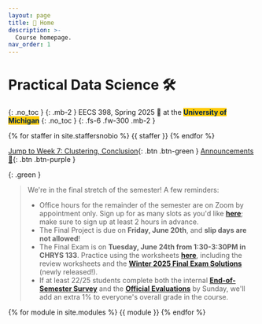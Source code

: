 ```yaml
---
layout: page
title: 🏡 Home
description: >-
  Course homepage.
nav_order: 1
---
```


# Practical Data Science 🛠️
{: .no_toc }
{: .mb-2 }
EECS 398, Spring 2025 🌸 at the <b><span style="background-color: #FFCB05; color: #00274C">University of Michigan</span></b>
{: .no_toc }
{: .fs-6 .fw-300 .mb-2 }

<!-- 4 credits • Open to all majors • ULCS for Computer Science majors, Advanced Technical Elective or Application Elective for Data Science majors, Flexible Technical Elective for Electrical Engineering majors -->

{% for staffer in site.staffersnobio %}
{{ staffer }}
{% endfor %}

[Jump to Week 7: Clustering, Conclusion](#week-7-clustering-conclusion){: .btn .btn-green } [Announcements 📣](https://edstem.org/us/courses/78535/discussion/6647877){: .btn .btn-purple }

{: .green }
> We're in the final stretch of the semester! A few reminders:
> - Office hours for the remainder of the semester are on Zoom by appointment only. Sign up for as many slots as you'd like [**here**](https://calendar.app.google/qrKNHCLQzmU5JYCm6); make sure to sign up at least 2 hours in advance.
> - The Final Project is due on **Friday, June 20th**, and **slip days are not allowed**!
> - The Final Exam is on **Tuesday, June 24th from 1:30-3:30PM in CHRYS 133**. Practice using the worksheets [**here**](https://study.practicaldsc.org), including the review worksheets and the [**Winter 2025 Final Exam Solutions**](https://study.practicaldsc.org/wn25-final/index.html) (newly released!).
> - If at least 22/25 students complete both the internal <b><a href="https://forms.gle/KYgxU1RrdeX5QYQNA">End-of-Semester Survey</a></b> and the <b><a href="https://umich.bluera.com/umich/">Official Evaluations</a></b> by Sunday, we'll add an extra 1% to everyone's overall grade in the course.


{% for module in site.modules %}
{{ module }}
{% endfor %}

